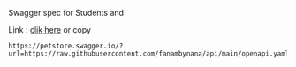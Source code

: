 Swagger spec for Students and

Link : [clik here](https://petstore.swagger.io/?url=https://raw.githubusercontent.com/fanambynana/api/main/openapi.yaml)
or copy

```
https://petstore.swagger.io/?url=https://raw.githubusercontent.com/fanambynana/api/main/openapi.yaml
```
